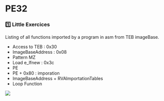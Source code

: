 # PE32

### :one: Little Exercices

Listing of all functions imported by a program in asm from TEB imageBase.

  * Access to TEB : 0x30
  * ImageBaseAddress : 0x08
  * Pattern MZ
  * Load e_lfnew : 0x3c
  * PE
  * PE + 0x80 : imporation
  * ImageBaseAddress + RVAImportationTables
  * Loop Function
  
<img src="https://zupimages.net/up/19/01/c75v.png">
